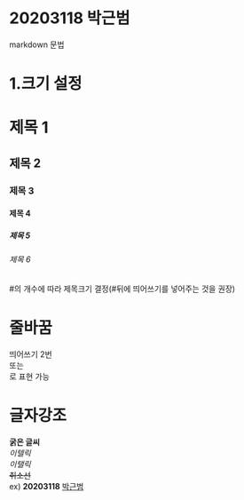 # 20203118 박근범
markdown 문법

# 1.크기 설정
# 제목 1
## 제목 2
### 제목 3
#### 제목 4
##### 제목 5
###### 제목 6
#의 개수에 따라 제목크기 결정(#뒤에 띄어쓰기를 넣어주는 것을 권장)

# 줄바꿈
띄어쓰기 2번  
또는 <br/>로 표현 가능

# 글자강조
**굵은 글씨**  
*이텔릭*  
_이탤릭_  
~~취소선~~  
ex)
**20203118** <u>박근범</u>
